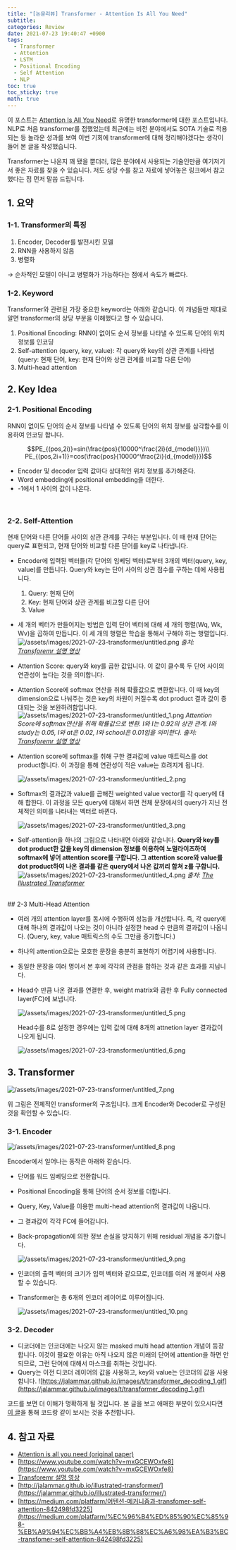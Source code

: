 ```yaml
---
title: "[논문리뷰] Transformer - Attention Is All You Need"
subtitle: 
categories: Review
date: 2021-07-23 19:40:47 +0900
tags:
  - Transformer
  - Attention
  - LSTM
  - Positional Encoding
  - Self Attention 
  - NLP
toc: true
toc_sticky: true
math: true
---
```


이 포스트는 [Attention Is All You Need](https://arxiv.org/pdf/1706.03762.pdf)로 유명한 transformer에 대한 포스트입니다. NLP로 처음 transformer를 접했었는데 최근에는 비전 분야에서도 SOTA 기술로 적용되는 등 놀라운 성과를 보여 이번 기회에 transformer에 대해 정리해야겠다는 생각이 들어 본 글을 작성했습니다. 

Transformer는 나온지 꽤 됐을 뿐더러, 많은 분야에서 사용되는 기술인만큼 여기저기서 좋은 자료를 찾을 수 있습니다. 저도 상당 수를 참고 자료에 넣어놓은 링크에서 참고했다는 점 먼저 말씀 드립니다. 

## 1. 요약

### 1-1. Transformer의 특징

1. Encoder, Decoder를 발전시킨 모델
2. RNN을 사용하지 않음 
3. 병렬화

→ 순차적인 모델이 아니고 병렬화가 가능하다는 점에서 속도가 빠르다.

### 1-2. Keyword
Transformer와 관련된 가장 중요한 keyword는 아래와 같습니다. 이 개념들만 제대로 알면 transformer의 상당 부분을 이해했다고 할 수 있습니다. 

1. Positional Encoding: RNN이 없이도 순서 정보를 나타낼 수 있도록 단어의 위치 정보를 인코딩
2. Self-attention (query, key, value): 각 query와 key의 상관 관계를 나타냄 (query: 현재 단어, key: 현재 단어와 상관 관계를 비교할 다른 단어) 
3. Multi-head attention 

## 2. Key Idea

### 2-1. Positional Encoding

RNN이 없이도 단어의 순서 정보를 나타낼 수 있도록 단어의 위치 정보를 삼각함수를 이용하여 인코딩 합니다.  

$$PE_{(pos,2i)}=sin(\frac{pos}{10000^\frac{2i}{d_{model}}})\\
PE_{(pos,2i+1)}=cos(\frac{pos}{10000^\frac{2i}{d_{model}}})$$

- Encoder 및 decoder 입력 값마다 상대적인 위치 정보를 추가해준다.
- Word embedding에 positional embedding을 더한다.
- -1에서 1 사이의 값이 나온다.

<br>

### 2-2. Self-Attention

현재 단어와 다른 단어들 사이의 상관 관계를 구하는 부분입니다. 이 때 현재 단어는 query로 표현되고, 현재 단어와 비교할 다른 단어를 key로 나타냅니다. 

- Encoder에 입력된 벡터들(각 단어의 임베딩 벡터)로부터 3개의 벡터(query, key, value)를 만듭니다. Query와 key는 단어 사이의 상관 점수를 구하는 데에 사용됩니다.
    1. Query:  현재 단어
    2. Key: 현재 단어와 상관 관계를 비교할 다른 단어
    3. Value
- 세 개의 벡터가 만들어지는 방법은 입력 단어 벡터에 대해 세 개의 행렬(Wq, Wk, Wv)을 곱하여 만듭니다.  이 세 개의 행렬은 학습을 통해서 구해야 하는 행렬입니다.
  ![/assets/images/2021-07-23-transformer/untitled.png](/assets/images/2021-07-23-transformer/untitled.png)
  _출처: [Transforemr 설명 영상](https://www.youtube.com/watch?v=mxGCEWOxfe8)_

- Attention Score: query와 key를 곱한 값입니다. 이 값이 클수록 두 단어 사이의 연관성이 높다는 것을 의미합니다.
- Attention Score에 softmax 연산을 취해 확률값으로 변환합니다. 이 때 key의 dimension으로 나눠주는 것은 key의 차원이 커질수록 dot product 결과 값이 증대되는 것을 보완하려함입니다.
  ![/assets/images/2021-07-23-transformer/untitled_1.png](/assets/images/2021-07-23-transformer/untitled_1.png)
  _Attention Score에 softmax연산을 취해 확률값으로 변환. I와 I는 0.92의 상관 관계. I와 study는 0.05, I와 at은 0.02, I와 school은 0.01임을 의미한다. 출처: [Transforemr 설명 영상](https://www.youtube.com/watch?v=mxGCEWOxfe8)_

- Attention score에 softmax를 취해 구한 결과값에 value 매트릭스를 dot product합니다. 이 과정을 통해 연관성이 적은 value는 흐려지게 됩니다.

    ![/assets/images/2021-07-23-transformer/untitled_2.png](/assets/images/2021-07-23-transformer/untitled_2.png)

- Softmax의 결과값과 value를 곱해진 weighted value vector를 각 query에 대해 합한다. 이 과정을 모든 query에 대해서 하면 전체 문장에서의 query가 지닌 전체적인 의미를 나타내는 벡터로 바뀐다.

    ![/assets/images/2021-07-23-transformer/untitled_3.png](/assets/images/2021-07-23-transformer/untitled_3.png)

- Self-attention을 하나의 그림으로 나타내면 아래와 같습니다. <b>Query와 key를 dot product한 값을 key의 dimension 정보를 이용하여 노멀라이즈하여 softmax에 넣어 attention score를 구합니다. 그 attention score와 value를 dot product하여 나온 결과를 같은 query에서 나온 값끼리 합쳐 z를 구합니다.</b>
  ![/assets/images/2021-07-23-transformer/untitled_4.png](/assets/images/2021-07-23-transformer/untitled_4.png)
  _출처: [The Illustrated Transformer](http://jalammar.github.io/illustrated-transformer/)_

<br>
## 2-3 Multi-Head Attention

- 여러 개의 attention layer를 동시에 수행하여 성능을 개선합니다. 즉, 각 query에 대해 하나의 결과값이 나오는 것이 아니라 설정한 head 수 만큼의 결과값이 나옵니다. (Query, key, value 매트릭스의 수도 그만큼 증가합니다.)
- 하나의 attention으로는 모호한 문장을 충분히 표현하기 어렵기에 사용합니다.
- 동일한 문장을 여러 명이서 본 후에 각각의 관점을 합하는 것과 같은 효과를 지닙니다.
- Head수 만큼 나온 결과를 연결한 후, weight matrix와 곱한 후 Fully connected layer(FC)에 보냅니다.

    ![/assets/images/2021-07-23-transformer/untitled_5.png](/assets/images/2021-07-23-transformer/untitled_5.png)

    Head수를 8로 설정한 경우에는 입력 값에 대해 8개의 attnetion layer 결과값이 나오게 됩니다.

    ![/assets/images/2021-07-23-transformer/untitled_6.png](/assets/images/2021-07-23-transformer/untitled_6.png)

## 3. Transformer

![/assets/images/2021-07-23-transformer/untitled_7.png](/assets/images/2021-07-23-transformer/untitled_7.png)

위 그림은 전체적인 transformer의 구조입니다. 크게 Encoder와 Decoder로 구성된 것을 확인할 수 있습니다. 

### 3-1. Encoder

![/assets/images/2021-07-23-transformer/untitled_8.png](/assets/images/2021-07-23-transformer/untitled_8.png)

Encoder에서 일어나는 동작은 아래와 같습니다. 
- 단어를 워드 임베딩으로 전환합니다.
- Positional Encoding을 통해 단어의 순서 정보를 더합니다.
- Query, Key, Value를 이용한 multi-head attention의 결과값이 나옵니다.
- 그 결과값이 각각 FC에 들어갑니다.
- Back-propagation에 의한 정보 손실을 방지하기 위해 residual 개념을 추가합니다.

    ![/assets/images/2021-07-23-transformer/untitled_9.png](/assets/images/2021-07-23-transformer/untitled_9.png)

- 인코더의 출력 벡터의 크기가 입력 벡터와 같으므로, 인코더를 여러 개 붙여서 사용할 수 있습니다.
- Transformer는 총 6개의 인코더 레이어로 이루어집니다. 

    ![/assets/images/2021-07-23-transformer/untitled_10.png](/assets/images/2021-07-23-transformer/untitled_10.png)

### 3-2. Decoder

- 디코더에는 인코더에는 나오지 않는 masked multi head attention 개념이 등장합니다. 이것이 필요한 이유는 아직 나오지 않은 미래의 단어에 attention을 하면 안되므로, 그런 단어에 대해서 마스크를 취하는 것입니다.
- Query는 이전 디코더 레이어의 값을 사용하고, key와 value는 인코더의 값을 사용합니다. 
    ![https://jalammar.github.io/images/t/transformer_decoding_1.gif](https://jalammar.github.io/images/t/transformer_decoding_1.gif)

코드를 보면 더 이해가 명확하게 될 것입니다. 본 글을 보고 애매한 부분이 있으시다면 [이 글](https://medium.com/platfarm/%EC%96%B4%ED%85%90%EC%85%98-%EB%A9%94%EC%BB%A4%EB%8B%88%EC%A6%98%EA%B3%BC-transfomer-self-attention-842498fd3225)을 통해 코드랑 같이 보시는 것을 추천합니다. 

## 4. 참고 자료

- [Attention is all you need (original paper)](https://arxiv.org/pdf/1706.03762.pdf)
- [https://www.youtube.com/watch?v=mxGCEWOxfe8](https://www.youtube.com/watch?v=mxGCEWOxfe8)
- [Transforemr 설명 영상](https://www.youtube.com/watch?v=mxGCEWOxfe8)
- [http://jalammar.github.io/illustrated-transformer/](https://jalammar.github.io/illustrated-transformer/)
- [https://medium.com/platfarm/어텐션-메커니즘과-transfomer-self-attention-842498fd3225](https://medium.com/platfarm/%EC%96%B4%ED%85%90%EC%85%98-%EB%A9%94%EC%BB%A4%EB%8B%88%EC%A6%98%EA%B3%BC-transfomer-self-attention-842498fd3225)
